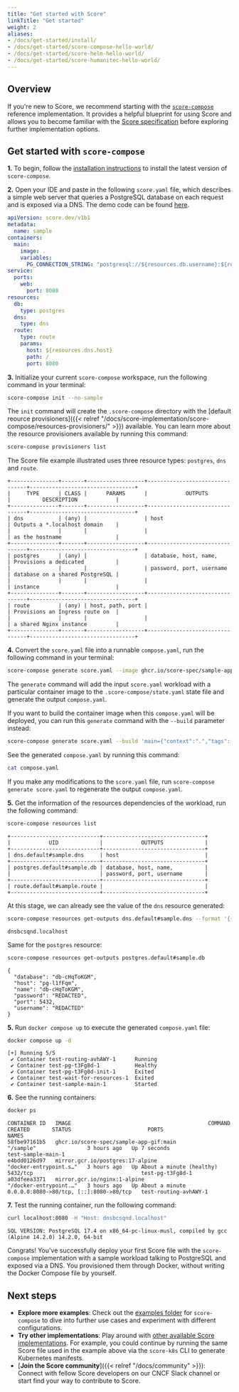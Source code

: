 ```yaml
---
title: "Get started with Score"
linkTitle: "Get started"
weight: 2
aliases:
- /docs/get-started/install/
- /docs/get-started/score-compose-hello-world/
- /docs/get-started/score-helm-hello-world/
- /docs/get-started/score-humanitec-hello-world/
---
```


## Overview

If you're new to Score, we recommend starting with the [`score-compose`](/docs/score-implementation/score-compose) reference implementation. It provides a helpful blueprint for using Score and allows you to become familiar with the [Score specification](/docs/score-specification/score-spec-reference) before exploring further implementation options.

## Get started with `score-compose`

**1.** To begin, follow the [installation instructions](/docs/score-implementation/score-compose/installation) to install the latest version of `score-compose`.

**2.** Open your IDE and paste in the following `score.yaml` file, which describes a simple web server that queries a PostgreSQL database on each request and is exposed via a DNS. The demo code can be found [here](https://github.com/score-spec/sample-app-gif/blob/main/score.yaml).

```yaml
apiVersion: score.dev/v1b1
metadata:
  name: sample
containers:
  main:
    image: .
    variables:
      PG_CONNECTION_STRING: "postgresql://${resources.db.username}:${resources.db.password}@${resources.db.host}:${resources.db.port}/${resources.db.database}?sslmode=disable"
service:
  ports:
    web:
      port: 8080
resources:
  db:
    type: postgres
  dns:
    type: dns
  route:
    type: route
    params:
      host: ${resources.dns.host}
      path: /
      port: 8080
```

**3.** Initialize your current `score-compose` workspace, run the following command in your terminal:

```bash
score-compose init --no-sample
```

The `init` command will create the `.score-compose` directory with the [default reource provisioners]({{< relref "/docs/score-implementation/score-compose/resources-provisioners/" >}}) available. You can learn more about the resource provisioners available by running this command:

```bash
score-compose provisioners list
```

The Score file example illustrated uses three resource types: `postgres`, `dns` and `route`.

```none
+---------------+-------+------------------+--------------------------------+---------------------------------+
|     TYPE      | CLASS |      PARAMS      |            OUTPUTS             |          DESCRIPTION            |
+---------------+-------+------------------+--------------------------------+---------------------------------+
| dns           | (any) |                  | host                           | Outputs a *.localhost domain    |
|               |       |                  |                                | as the hostname                 |
+---------------+-------+------------------+--------------------------------+---------------------------------+
| postgres      | (any) |                  | database, host, name,          | Provisions a dedicated          |
|               |       |                  | password, port, username       | database on a shared PostgreSQL |
|               |       |                  |                                | instance                        |
+---------------+-------+------------------+--------------------------------+---------------------------------+
| route         | (any) | host, path, port |                                | Provisions an Ingress route on  |
|               |       |                  |                                | a shared Nginx instance         |
+---------------+-------+------------------+--------------------------------+---------------------------------+
```

**4.** Convert the `score.yaml` file into a runnable `compose.yaml`, run the following command in your terminal:

```bash
score-compose generate score.yaml --image ghcr.io/score-spec/sample-app-gif:main
```

The `generate` command will add the input `score.yaml` workload with a particular container image to the `.score-compose/state.yaml` state file and generate the output `compose.yaml`.

If you want to build the container image when this `compose.yaml` will be deployed, you can run this `generate` command with the `--build` parameter instead:

```bash
score-compose generate score.yaml --build 'main={"context":".","tags":["sample-app-gif:local"]}'
```

See the generated `compose.yaml` by running this command:

```bash
cat compose.yaml
```

If you make any modifications to the `score.yaml` file, run `score-compose generate score.yaml` to regenerate the output `compose.yaml`.

**5.** Get the information of the resources dependencies of the workload, run the following command:

```bash
score-compose resources list
```

```none
+----------------------------+--------------------------------+
|            UID             |            OUTPUTS             |
+----------------------------+--------------------------------+
| dns.default#sample.dns     | host                           |
+----------------------------+--------------------------------+
| postgres.default#sample.db | database, host, name,          |
|                            | password, port, username       |
+----------------------------+--------------------------------+
| route.default#sample.route |                                |
+----------------------------+--------------------------------+
```

At this stage, we can already see the value of the `dns` resource generated:

```bash
score-compose resources get-outputs dns.default#sample.dns --format '{{ .host }}'
```

```none
dnsbcsqnd.localhost
```

Same for the `postgres` resource:

```bash
score-compose resources get-outputs postgres.default#sample.db
```

```none
{
  "database": "db-cHqToKGM",
  "host": "pg-l1fFqm",
  "name": "db-cHqToKGM",
  "password": "REDACTED",
  "port": 5432,
  "username": "REDACTED"
}
```

**5.** Run `docker compose up` to execute the generated `compose.yaml` file:

```bash
docker compose up -d
```

```none
[+] Running 5/5
 ✔ Container test-routing-avhAWY-1      Running 
 ✔ Container test-pg-t3Fg8d-1           Healthy 
 ✔ Container test-pg-t3Fg8d-init-1      Exited 
 ✔ Container test-wait-for-resources-1  Exited
 ✔ Container test-sample-main-1         Started
```

**6.** See the running containers:

```bash
docker ps
```

```none
CONTAINER ID   IMAGE                                           COMMAND                  CREATED       STATUS                        PORTS                                     NAMES
58fbe97161b5   ghcr.io/score-spec/sample-app-gif:main          "/sample"                3 hours ago   Up 7 seconds                                                            test-sample-main-1
e4bdd0126d97   mirror.gcr.io/postgres:17-alpine                "docker-entrypoint.s…"   3 hours ago   Up About a minute (healthy)   5432/tcp                                  test-pg-t3Fg8d-1
a03dfeea3371   mirror.gcr.io/nginx:1-alpine                    "/docker-entrypoint.…"   3 hours ago   Up About a minute             0.0.0.0:8080->80/tcp, [::]:8080->80/tcp   test-routing-avhAWY-1
```

**7.** Test the running container, run the following command:

```bash
curl localhost:8080 -H "Host: dnsbcsqnd.localhost"
```

```none
SQL VERSION: PostgreSQL 17.4 on x86_64-pc-linux-musl, compiled by gcc (Alpine 14.2.0) 14.2.0, 64-bit
```

Congrats! You’ve successfully deploy your first Score file with the `score-compose` implementation with a sample workload talking to PostgreSQL and exposed via a DNS. You provisioned them through Docker, without writing the Docker Compose file by yourself.

## Next steps

- **Explore more examples**: Check out the [examples folder](https://github.com/score-spec/score-compose/tree/main/examples) for `score-compose` to dive into further use cases and experiment with different configurations.
- **Try other implementations**: Play around with [other available Score implementations](/docs/score-implementation/). For example, you could continue by running the same Score file used in the example above via the `score-k8s` CLI to generate Kubernetes manifests.
- [**Join the Score community**]({{< relref "/docs/community" >}}): Connect with fellow Score developers on our CNCF Slack channel or start find your way to contribute to Score.
